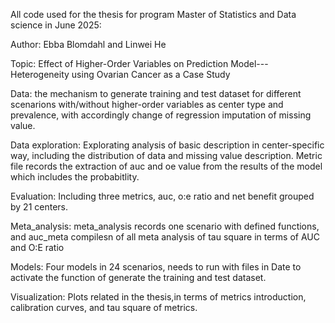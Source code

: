 All code used for the thesis for program Master of Statistics and Data science in June 2025:

Author: Ebba Blomdahl and Linwei He

Topic: Effect of Higher-Order Variables on Prediction Model---Heterogeneity using Ovarian Cancer as a Case Study


Data: the mechanism to generate training and test dataset for different scenarions with/without higher-order variables as center type and prevalence, with accordingly change of regression imputation of missing value. 

Data exploration: Explorating analysis of basic description in center-specific way, including the distribution of data and missing value description. Metric file records the extraction of auc and oe value from the results of the model which includes the probabitlity.

Evaluation: Including three metrics, auc, o:e ratio and net benefit grouped by 21 centers.

Meta_analysis: meta_analysis records one scenario with defined functions, and auc_meta compilesn of all meta analysis of tau square in terms of AUC and O:E ratio

Models: Four models in 24 scenarios, needs to run with files in Date to activate the function of generate the training and test dataset.

Visualization: Plots related in the thesis,in terms of metrics introduction, calibration curves, and tau square of metrics. 

